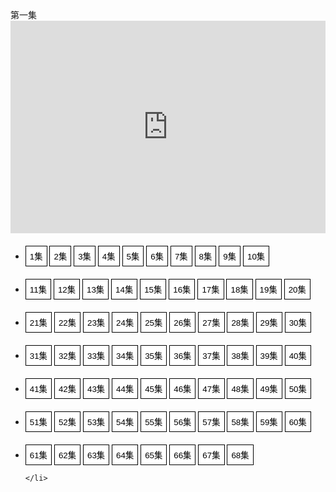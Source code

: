 <html><head>
<meta charset="utf-8">
<title>文档标题</title>
</head>
<body>
<div id="t1">第一集</div>
	<iframe id="preview" height="340" width="100%" frameborder="0" src="https://doubanzyv1.tyswmp.com/share/PsckegZcitSjqubP"></iframe>
  <ul >
    <li style="padding:6px 0 0">
      <button type="button" style="border:1px solid #000;background-color:#FFF;padding:6px" height="20" width="20"  onclick="codePreview('https://doubanzyv1.tyswmp.com/share/PsckegZcitSjqubP,'1集')">1集</button>
 <button type="button" style="border:1px solid #000;background-color:#FFF;padding:6px" height="20" width="20"  onclick="codePreview('https://doubanzyv1.tyswmp.com/share/wcLXNgV5NoGB2w87,'2集')">2集</button>
 <button type="button" style="border:1px solid #000;background-color:#FFF;padding:6px" height="20" width="20"  onclick="codePreview('https://doubanzyv1.tyswmp.com/share/KVy8eHEnsmtV0HtG,'3集')">3集</button>
 <button type="button" style="border:1px solid #000;background-color:#FFF;padding:6px" height="20" width="20"  onclick="codePreview('https://doubanzyv1.tyswmp.com/share/gyBiHsgpgNHiKd2L,'4集')">4集</button>
 <button type="button" style="border:1px solid #000;background-color:#FFF;padding:6px" height="20" width="20"  onclick="codePreview('https://doubanzyv1.tyswmp.com/share/Z8mA6HVM744tYuqx,'5集')">5集</button>
 <button type="button" style="border:1px solid #000;background-color:#FFF;padding:6px" height="20" width="20"  onclick="codePreview('https://doubanzyv1.tyswmp.com/share/K5fkj6eNsc2hxdbJ,'6集')">6集</button>
 <button type="button" style="border:1px solid #000;background-color:#FFF;padding:6px" height="20" width="20"  onclick="codePreview('https://doubanzyv1.tyswmp.com/share/pygEdtaZQrTC5xw9,'7集')">7集</button>
 <button type="button" style="border:1px solid #000;background-color:#FFF;padding:6px" height="20" width="20"  onclick="codePreview('https://doubanzyv1.tyswmp.com/share/7aTQxmaNEOb7lowd,'8集')">8集</button>
 <button type="button" style="border:1px solid #000;background-color:#FFF;padding:6px" height="20" width="20"  onclick="codePreview('https://doubanzyv1.tyswmp.com/share/GILtdgy46sIcV9lu,'9集')">9集</button>
 <button type="button" style="border:1px solid #000;background-color:#FFF;padding:6px" height="20" width="20"  onclick="codePreview('https://doubanzyv1.tyswmp.com/share/fws0hE6KEshqZY86,'10集')">10集</button>
  </li>
  </ul>
 
 <ul >
    <li style="padding:6px 0 0">
 <button type="button" style="border:1px solid #000;background-color:#FFF;padding:6px" height="20" width="20"  onclick="codePreview('https://doubanzyv1.tyswmp.com/share/LwWZ1YerQgPQalpy,'11集')">11集</button>
 <button type="button" style="border:1px solid #000;background-color:#FFF;padding:6px" height="20" width="20"  onclick="codePreview('https://doubanzyv1.tyswmp.com/share/FnVU81lgL7Ek9JJx,'12集')">12集</button>
 <button type="button" style="border:1px solid #000;background-color:#FFF;padding:6px" height="20" width="20"  onclick="codePreview('https://doubanzyv1.tyswmp.com/share/SkgNKW1xbGjNM9Vp,'13集')">13集</button>
 <button type="button" style="border:1px solid #000;background-color:#FFF;padding:6px" height="20" width="20"  onclick="codePreview('https://doubanzyv1.tyswmp.com/share/6e4PIbVHL4YeJ0sw,'14集')">14集</button>
 <button type="button" style="border:1px solid #000;background-color:#FFF;padding:6px" height="20" width="20"  onclick="codePreview('https://doubanzyv1.tyswmp.com/share/ITTrP5T2lvc4xpkV,'15集')">15集</button>
 <button type="button" style="border:1px solid #000;background-color:#FFF;padding:6px" height="20" width="20"  onclick="codePreview('https://doubanzyv1.tyswmp.com/share/Ue4LV0OAnAFJR8OH,'16集')">16集</button>
 <button type="button" style="border:1px solid #000;background-color:#FFF;padding:6px" height="20" width="20"  onclick="codePreview('https://doubanzyv1.tyswmp.com/share/YW5KCExUqTSIkxqh,'17集')">17集</button>
 <button type="button" style="border:1px solid #000;background-color:#FFF;padding:6px" height="20" width="20"  onclick="codePreview('https://doubanzyv1.tyswmp.com/share/jEXyylCk0CREk5zl,'18集')">18集</button>
 <button type="button" style="border:1px solid #000;background-color:#FFF;padding:6px" height="20" width="20"  onclick="codePreview('https://doubanzyv1.tyswmp.com/share/INGsQHLiNMA4nEIi,'19集')">19集</button>
 <button type="button" style="border:1px solid #000;background-color:#FFF;padding:6px" height="20" width="20"  onclick="codePreview('https://doubanzyv1.tyswmp.com/share/fb7fOhynuoOhNb7Q,'20集')">20集</button>
   </li>
  </ul>
 
 <ul >
    <li style="padding:6px 0 0">
 <button type="button" style="border:1px solid #000;background-color:#FFF;padding:6px" height="20" width="20"  onclick="codePreview('https://doubanzyv1.tyswmp.com/share/6AYVhsrGALCe2TIF,'21集')">21集</button>
 <button type="button" style="border:1px solid #000;background-color:#FFF;padding:6px" height="20" width="20"  onclick="codePreview('https://doubanzyv1.tyswmp.com/share/pHVgViVTVOqaawAO,'22集')">22集</button>
 <button type="button" style="border:1px solid #000;background-color:#FFF;padding:6px" height="20" width="20"  onclick="codePreview('https://doubanzyv1.tyswmp.com/share/Qo16ZFyXzKXsRig3,'23集')">23集</button>
 <button type="button" style="border:1px solid #000;background-color:#FFF;padding:6px" height="20" width="20"  onclick="codePreview('https://doubanzyv1.tyswmp.com/share/XgqW2LSUPv7bf15l,'24集')">24集</button>
 <button type="button" style="border:1px solid #000;background-color:#FFF;padding:6px" height="20" width="20"  onclick="codePreview('https://doubanzyv1.tyswmp.com/share/ebwP7ZR84dkoIz68,'25集')">25集</button>
 <button type="button" style="border:1px solid #000;background-color:#FFF;padding:6px" height="20" width="20"  onclick="codePreview('https://doubanzyv1.tyswmp.com/share/D14MQzr1mgFtaoll,'26集')">26集</button>
 <button type="button" style="border:1px solid #000;background-color:#FFF;padding:6px" height="20" width="20"  onclick="codePreview('https://doubanzyv1.tyswmp.com/share/0ySiK4iqMGYn22vf,'27集')">27集</button>
 <button type="button" style="border:1px solid #000;background-color:#FFF;padding:6px" height="20" width="20"  onclick="codePreview('https://doubanzyv1.tyswmp.com/share/LmqhdkEO0PHSblju,'28集')">28集</button>
 <button type="button" style="border:1px solid #000;background-color:#FFF;padding:6px" height="20" width="20"  onclick="codePreview('https://doubanzyv1.tyswmp.com/share/xNRd66mTCk6kE0aT,'29集')">29集</button>
 <button type="button" style="border:1px solid #000;background-color:#FFF;padding:6px" height="20" width="20"  onclick="codePreview('https://doubanzyv1.tyswmp.com/share/1gyxw6cpAziWJhGC,'30集')">30集</button>
   </li>
  </ul>
 
 <ul >
    <li style="padding:6px 0 0">
 <button type="button" style="border:1px solid #000;background-color:#FFF;padding:6px" height="20" width="20"  onclick="codePreview('https://doubanzyv1.tyswmp.com/share/io81rC1NcZzgfe8T,'31集')">31集</button>
 <button type="button" style="border:1px solid #000;background-color:#FFF;padding:6px" height="20" width="20"  onclick="codePreview('https://doubanzyv1.tyswmp.com/share/mFcRwLXBCX6za9gw,'32集')">32集</button>
 <button type="button" style="border:1px solid #000;background-color:#FFF;padding:6px" height="20" width="20"  onclick="codePreview('https://doubanzyv1.tyswmp.com/share/Ol30h08MFnkul2Q4,'33集')">33集</button>
 <button type="button" style="border:1px solid #000;background-color:#FFF;padding:6px" height="20" width="20"  onclick="codePreview('https://doubanzyv1.tyswmp.com/share/BerGQ7CktmXDM8Dm,'34集')">34集</button>
 <button type="button" style="border:1px solid #000;background-color:#FFF;padding:6px" height="20" width="20"  onclick="codePreview('https://doubanzyv1.tyswmp.com/share/CZMKjMj1GVmzpib1,'35集')">35集</button>
 <button type="button" style="border:1px solid #000;background-color:#FFF;padding:6px" height="20" width="20"  onclick="codePreview('https://doubanzyv1.tyswmp.com/share/oEizUV5H8wwabfX4,'36集')">36集</button>
 <button type="button" style="border:1px solid #000;background-color:#FFF;padding:6px" height="20" width="20"  onclick="codePreview('https://doubanzyv1.tyswmp.com/share/K6nDmlifLweIbUh4,'37集')">37集</button>
 <button type="button" style="border:1px solid #000;background-color:#FFF;padding:6px" height="20" width="20"  onclick="codePreview('https://doubanzyv1.tyswmp.com/share/uZGNZWriINAyQ6KN,'38集')">38集</button>
 <button type="button" style="border:1px solid #000;background-color:#FFF;padding:6px" height="20" width="20"  onclick="codePreview('https://doubanzyv1.tyswmp.com/share/uOtpQ1m2MkK4NID4,'39集')">39集</button>
 <button type="button" style="border:1px solid #000;background-color:#FFF;padding:6px" height="20" width="20"  onclick="codePreview('https://doubanzyv1.tyswmp.com/share/iaeo3pHcu20KaTcs,'40集')">40集</button>
   </li>
  </ul>
 
 <ul >
    <li style="padding:6px 0 0">
 <button type="button" style="border:1px solid #000;background-color:#FFF;padding:6px" height="20" width="20"  onclick="codePreview('https://doubanzyv1.tyswmp.com/share/358SVxcj1FoVuzry,'41集')">41集</button>
 <button type="button" style="border:1px solid #000;background-color:#FFF;padding:6px" height="20" width="20"  onclick="codePreview('https://doubanzyv1.tyswmp.com/share/RUFC7QRv4qxbFLZO,'42集')">42集</button>
 <button type="button" style="border:1px solid #000;background-color:#FFF;padding:6px" height="20" width="20"  onclick="codePreview('https://doubanzyv1.tyswmp.com/share/m3z4CEoIk2G0ETy7,'43集')">43集</button>
 <button type="button" style="border:1px solid #000;background-color:#FFF;padding:6px" height="20" width="20"  onclick="codePreview('https://doubanzyv1.tyswmp.com/share/llTouyI30lDWI2dA,'44集')">44集</button>
 <button type="button" style="border:1px solid #000;background-color:#FFF;padding:6px" height="20" width="20"  onclick="codePreview('https://doubanzyv1.tyswmp.com/share/IaIfRvG57MB611ip,'45集')">45集</button>
 <button type="button" style="border:1px solid #000;background-color:#FFF;padding:6px" height="20" width="20"  onclick="codePreview('https://doubanzyv1.tyswmp.com/share/qDTw6NP8Fw8VD6YP,'46集')">46集</button>
 <button type="button" style="border:1px solid #000;background-color:#FFF;padding:6px" height="20" width="20"  onclick="codePreview('https://doubanzyv1.tyswmp.com/share/Rs6g7fuRRITP1r6S,'47集')">47集</button>
 <button type="button" style="border:1px solid #000;background-color:#FFF;padding:6px" height="20" width="20"  onclick="codePreview('https://doubanzyv1.tyswmp.com/share/9hZbpn5KBn5hGDdJ,'48集')">48集</button>
 <button type="button" style="border:1px solid #000;background-color:#FFF;padding:6px" height="20" width="20"  onclick="codePreview('https://doubanzyv1.tyswmp.com/share/Lt6diYReNgAGnlRw,'49集')">49集</button>
 <button type="button" style="border:1px solid #000;background-color:#FFF;padding:6px" height="20" width="20"  onclick="codePreview('https://doubanzyv1.tyswmp.com/share/TVPgGhJeBe5qXIh1,'50集')">50集</button>
   </li>
  </ul>
 
 <ul >
    <li style="padding:6px 0 0">
 <button type="button" style="border:1px solid #000;background-color:#FFF;padding:6px" height="20" width="20"  onclick="codePreview('https://doubanzyv1.tyswmp.com/share/PXlP0Xs5uTXan6rA,'51集')">51集</button>
 <button type="button" style="border:1px solid #000;background-color:#FFF;padding:6px" height="20" width="20"  onclick="codePreview('https://doubanzyv1.tyswmp.com/share/tDvz4vCtZyGMYyiL,'52集')">52集</button>
 <button type="button" style="border:1px solid #000;background-color:#FFF;padding:6px" height="20" width="20"  onclick="codePreview('https://doubanzyv1.tyswmp.com/share/Gsw28Lf7AvqJ0eAH,'53集')">53集</button>
 <button type="button" style="border:1px solid #000;background-color:#FFF;padding:6px" height="20" width="20"  onclick="codePreview('https://doubanzyv1.tyswmp.com/share/kTHlguNbIuKwjign,'54集')">54集</button>
 <button type="button" style="border:1px solid #000;background-color:#FFF;padding:6px" height="20" width="20"  onclick="codePreview('https://doubanzyv1.tyswmp.com/share/94oIJANQXRa8EgkX,'55集')">55集</button>
 <button type="button" style="border:1px solid #000;background-color:#FFF;padding:6px" height="20" width="20"  onclick="codePreview('https://doubanzyv1.tyswmp.com/share/h2KsxQ20bIedkyYk,'56集')">56集</button>
 <button type="button" style="border:1px solid #000;background-color:#FFF;padding:6px" height="20" width="20"  onclick="codePreview('https://doubanzyv1.tyswmp.com/share/lcLZJdXYCq2v7pdz,'57集')">57集</button>
 <button type="button" style="border:1px solid #000;background-color:#FFF;padding:6px" height="20" width="20"  onclick="codePreview('https://doubanzyv1.tyswmp.com/share/M0OxmGCYerGQJO7i,'58集')">58集</button>
 <button type="button" style="border:1px solid #000;background-color:#FFF;padding:6px" height="20" width="20"  onclick="codePreview('https://doubanzyv1.tyswmp.com/share/efYTUIFgnnCvNVOp,'59集')">59集</button>
 <button type="button" style="border:1px solid #000;background-color:#FFF;padding:6px" height="20" width="20"  onclick="codePreview('https://doubanzyv1.tyswmp.com/share/tTGOk1wtGLn7dRXV,'60集')">60集</button>
   </li>
  </ul>
 
 <ul >
    <li style="padding:6px 0 0">
 <button type="button" style="border:1px solid #000;background-color:#FFF;padding:6px" height="20" width="20"  onclick="codePreview('https://doubanzyv1.tyswmp.com/share/mYDZezxJHWUZZWwW',161集')">61集</button>
 <button type="button" style="border:1px solid #000;background-color:#FFF;padding:6px" height="20" width="20"  onclick="codePreview('https://doubanzyv1.tyswmp.com/share/VwwAIyKNijUwskXf','62集')">62集</button>
 <button type="button" style="border:1px solid #000;background-color:#FFF;padding:6px" height="20" width="20"  onclick="codePreview('https://doubanzyv1.tyswmp.com/share/OvL9dQvJouJSPfkH,'63集')">63集</button>
 <button type="button" style="border:1px solid #000;background-color:#FFF;padding:6px" height="20" width="20"  onclick="codePreview('https://doubanzyv1.tyswmp.com/share/PrthQKk0jxt3ZxnO,'64集')">64集</button>
 <button type="button" style="border:1px solid #000;background-color:#FFF;padding:6px" height="20" width="20"  onclick="codePreview('https://doubanzyv1.tyswmp.com/share/MhN0E5cthNLkDRnN,'65集')">65集</button>
 <button type="button" style="border:1px solid #000;background-color:#FFF;padding:6px" height="20" width="20"  onclick="codePreview('https://doubanzyv1.tyswmp.com/share/jpq41q1tw7b14Wz6,'66集')">66集</button>
 <button type="button" style="border:1px solid #000;background-color:#FFF;padding:6px" height="20" width="20"  onclick="codePreview('https://doubanzyv1.tyswmp.com/share/Pwxf6J1mcdCTWwk7,'67集')">67集</button>
 <button type="button" style="border:1px solid #000;background-color:#FFF;padding:6px" height="20" width="21"  onclick="codePreview('https://doubanzyv1.tyswmp.com/share/Pwxf6J1mcdCTWwk7,'68集')">68集</button>

    </li>
  </ul>
  
  
<script>function codePreview(value,text) {
	document.getElementById("preview").src=value
	document.getElementById("t1").innerText=text
    }
</script>



</body></html>
